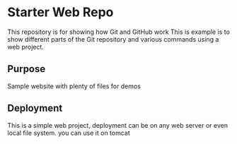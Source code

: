 # Starter Web Repo

This repository is for showing how Git and GitHub work
This is example is to show different parts of the Git repository and various commands using a web project.

## Purpose

Sample website with plenty of files for demos

## Deployment

This is a simple web project, deployment can be on any web server or even local file system.
you can use it on tomcat
